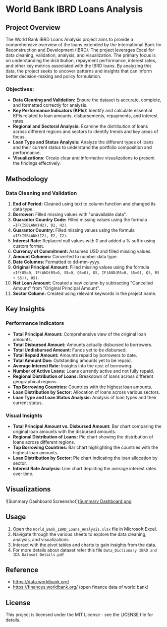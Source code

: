 # World Bank IBRD Loans Analysis

## Project Overview
The World Bank IBRD Loans Analysis project aims to provide a comprehensive overview of the loans extended by the International Bank for Reconstruction and Development (IBRD). The project leverages Excel for data cleaning, validation, analysis, and visualization. The primary focus is on understanding the distribution, repayment performance, interest rates, and other key metrics associated with the IBRD loans. By analyzing this data, the project seeks to uncover patterns and insights that can inform better decision-making and policy formulation.

### Objectives:
- **Data Cleaning and Validation:** Ensure the dataset is accurate, complete, and formatted correctly for analysis.
- **Key Performance Indicators (KPIs):** Identify and calculate essential KPIs related to loan amounts, disbursements, repayments, and interest rates.
- **Regional and Sectoral Analysis:** Examine the distribution of loans across different regions and sectors to identify trends and key areas of focus.
- **Loan Type and Status Analysis:** Analyze the different types of loans and their current status to understand the portfolio composition and performance.
- **Visualizations:** Create clear and informative visualizations to present the findings effectively.

## Methodology

### Data Cleaning and Validation
1. **End of Period:** Cleaned using text to column function and changed its data type.
2. **Borrower:** Filled missing values with "unavailable data".
3. **Guarantor Country Code:** Filled missing values using the formula `=IF(ISBLANK(H2), D2, H2)`.
4. **Guarantor Country:** Filled missing values using the formula `=IF(ISBLANK(I2), E2, I2)`.
5. **Interest Rate:** Replaced null values with 0 and added a % suffix using custom format.
6. **Currency of Commitment:** Assumed USD and filled missing values.
7. **Amount Columns:** Converted to number data type.
8. **Date Columns:** Formatted to dd-mm-yyyy.
9. **Original Principal Amount:** Filled missing values using the formula `=IF(O5=0, IF(AND(R5=0, S5=0, Q5=0), O5, IF(AND(R5=0, S5=0), Q5, R5 + S5)), O5)`.
10. **Net Loan Amount:** Created a new column by subtracting "Cancelled Amount" from "Original Principal Amount".
11. **Sector Column:** Created using relevant keywords in the project name.

## Key Insights

### Performance Indicators
- **Total Principal Amount:** Comprehensive view of the original loan amounts.
- **Total Disbursed Amount:** Amounts actually disbursed to borrowers.
- **Total Undisbursed Amount:** Funds yet to be disbursed.
- **Total Repaid Amount:** Amounts repaid by borrowers to date.
- **Total Amount Due:** Outstanding amounts yet to be repaid.
- **Average Interest Rate:** Insights into the cost of borrowing.
- **Number of Active Loans:** Loans currently active and not fully repaid.
- **Regional Distribution of Loans:** Breakdown of loans across different geographical regions.
- **Top Borrowing Countries:** Countries with the highest loan amounts.
- **Loan Distribution by Sector:** Allocation of loans across various sectors.
- **Loan Type and Loan Status Analysis:** Analysis of loan types and their current status.

### Visual Insights
- **Total Principal Amount vs. Disbursed Amount:** Bar chart comparing the original loan amounts with the disbursed amounts.
- **Regional Distribution of Loans:** Pie chart showing the distribution of loans across different regions.
- **Top Borrowing Countries:** Bar chart highlighting the countries with the highest loan amounts.
- **Loan Distribution by Sector:** Pie chart indicating the loan allocation by sector.
- **Interest Rate Analysis:** Line chart depicting the average interest rates over time.

## Visualizations
![Summary Dashboard Screenshot]([Summary Dashboard.png](https://github.com/Shushankit007/World-Bank-IBRD-Loan-Analysis-using-Excel/blob/main/Overview%20Dashboard.png)


## Usage
1. Open the `World_Bank_IBRD_Loans_Analysis.xlsx` file in Microsoft Excel.
2. Navigate through the various sheets to explore the data cleaning, analysis, and visualizations.
3. Interact with the pivot tables and charts to gain insights from the data.
4. For more details about dataset refer this file `Data_Dictionary IBRD and IDA Dataset Details.pdf`

## Reference
- https://data.worldbank.org/
- https://finances.worldbank.org/ (open finance data of world bank)
  
## License
This project is licensed under the MIT License - see the LICENSE file for details.

